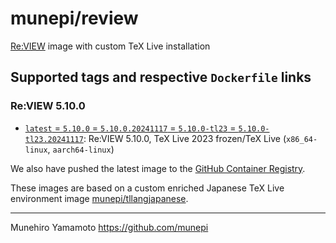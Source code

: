 # munepi/review
[Re:VIEW](https://reviewml.org/) image with custom TeX Live installation

## Supported tags and respective `Dockerfile` links

### Re:VIEW 5.10.0
 * [`latest` = `5.10.0` = `5.10.0.20241117` = `5.10.0-tl23` = `5.10.0-tl23.20241117`](https://github.com/munepi/docker-review/blob/20241117/5.10.0/Dockerfile): Re:VIEW 5.10.0, TeX Live 2023 frozen/TeX Live (`x86_64-linux`, `aarch64-linux`)

We also have pushed the latest image to the [GitHub Container Registry](https://github.com/users/munepi/packages/container/package/review).

These images are based on a custom enriched Japanese TeX Live environment image [munepi/tllangjapanese](https://hub.docker.com/r/munepi/tllangjapanese).


--------------------

Munehiro Yamamoto
https://github.com/munepi
